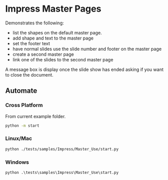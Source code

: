 # Impress Master Pages

Demonstrates the following:

- list the shapes on the default master page.
- add shape and text to the master page
- set the footer text
- have normal slides use the slide number and footer on the master page
- create a second master page
- link one of the slides to the second master page

A message box is display once the slide show has ended asking if you want to close the document.

## Automate

### Cross Platform

From current example folder.

```sh
python -m start
```

### Linux/Mac

```sh
python ./tests/samples/Impress/Master_Use/start.py
```

### Windows

```ps
python .\tests\samples\Impress\Master_Use\start.py
```
